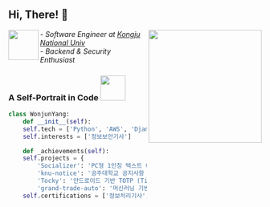 ## Hi, There! 👋
<img align='right' src="https://github.com/user-attachments/assets/afba7ec7-2266-4aa0-bced-66571f515c0f" width="225">
<img align='left' src="https://github.com/user-attachments/assets/ae43f73b-0681-4e3c-8f6f-51f5b4bce7b5" width="60">

*- Software Engineer at <a href="https://www.kongju.ac.kr/KNU/index.do">Kongju National Univ</a>*<br>
*- Backend & Security Enthusiast*<br>

### A Self-Portrait in Code <img src="https://media.giphy.com/media/mGcNjsfWAjY5AEZNw6/giphy.gif" width="50">
```python
class WonjunYang:
    def __init__(self):
	self.tech = ['Python', 'AWS', 'Django']
	self.interests = ['정보보안기사']

    def _achievements(self):
	self.projects = {
	    'Socializer': 'PC형 1인칭 텍스트 어드벤쳐 게임 팀프로젝트 UI 디자인',
	    'knu-notice': '공주대학교 공지사항 알림 서비스',
	    'Tocky': '안드로이드 기반 TOTP (Time-based One-Time Password) 관리자 앱',
	    'grand-trade-auto': '머신러닝 기반 중고차 가격 예측 서비스'}
	self.certifications = ['정보처리기사', '컴활1급']
```
